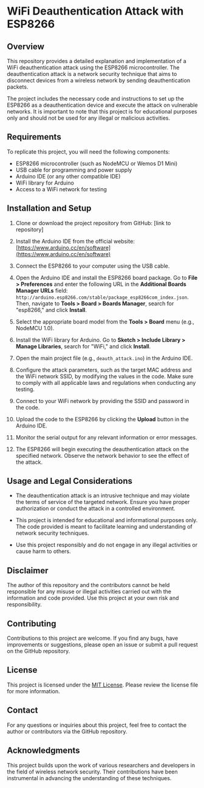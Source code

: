# WiFi Deauthentication Attack with ESP8266

## Overview

This repository provides a detailed explanation and implementation of a WiFi deauthentication attack using the ESP8266 microcontroller. The deauthentication attack is a network security technique that aims to disconnect devices from a wireless network by sending deauthentication packets.

The project includes the necessary code and instructions to set up the ESP8266 as a deauthentication device and execute the attack on vulnerable networks. It is important to note that this project is for educational purposes only and should not be used for any illegal or malicious activities.

## Requirements

To replicate this project, you will need the following components:

- ESP8266 microcontroller (such as NodeMCU or Wemos D1 Mini)
- USB cable for programming and power supply
- Arduino IDE (or any other compatible IDE)
- WiFi library for Arduino
- Access to a WiFi network for testing

## Installation and Setup

1. Clone or download the project repository from GitHub: [link to repository]

2. Install the Arduino IDE from the official website: [https://www.arduino.cc/en/software](https://www.arduino.cc/en/software)

3. Connect the ESP8266 to your computer using the USB cable.

4. Open the Arduino IDE and install the ESP8266 board package. Go to **File > Preferences** and enter the following URL in the **Additional Boards Manager URLs** field: `http://arduino.esp8266.com/stable/package_esp8266com_index.json`. Then, navigate to **Tools > Board > Boards Manager**, search for "esp8266," and click **Install**.

5. Select the appropriate board model from the **Tools > Board** menu (e.g., NodeMCU 1.0).

6. Install the WiFi library for Arduino. Go to **Sketch > Include Library > Manage Libraries**, search for "WiFi," and click **Install**.

7. Open the main project file (e.g., `deauth_attack.ino`) in the Arduino IDE.

8. Configure the attack parameters, such as the target MAC address and the WiFi network SSID, by modifying the values in the code. Make sure to comply with all applicable laws and regulations when conducting any testing.

9. Connect to your WiFi network by providing the SSID and password in the code.

10. Upload the code to the ESP8266 by clicking the **Upload** button in the Arduino IDE.

11. Monitor the serial output for any relevant information or error messages.

12. The ESP8266 will begin executing the deauthentication attack on the specified network. Observe the network behavior to see the effect of the attack.

## Usage and Legal Considerations

- The deauthentication attack is an intrusive technique and may violate the terms of service of the targeted network. Ensure you have proper authorization or conduct the attack in a controlled environment.

- This project is intended for educational and informational purposes only. The code provided is meant to facilitate learning and understanding of network security techniques.

- Use this project responsibly and do not engage in any illegal activities or cause harm to others.

## Disclaimer

The author of this repository and the contributors cannot be held responsible for any misuse or illegal activities carried out with the information and code provided. Use this project at your own risk and responsibility.

## Contributing

Contributions to this project are welcome. If you find any bugs, have improvements or suggestions, please open an issue or submit a pull request on the GitHub repository.

## License

This project is licensed under the [MIT License](LICENSE). Please review the license file for more information.

## Contact

For any questions or inquiries about this project, feel free to contact the author or contributors via the GitHub repository.

## Acknowledgments

This project builds upon the work of various researchers and developers in the field of wireless network security. Their contributions have been instrumental in advancing the understanding of these techniques.
